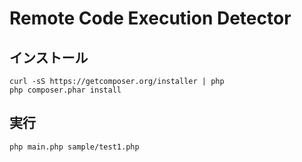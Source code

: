 # Remote Code Execution Detector

## インストール

```
curl -sS https://getcomposer.org/installer | php
php composer.phar install
```

## 実行

```
php main.php sample/test1.php
```